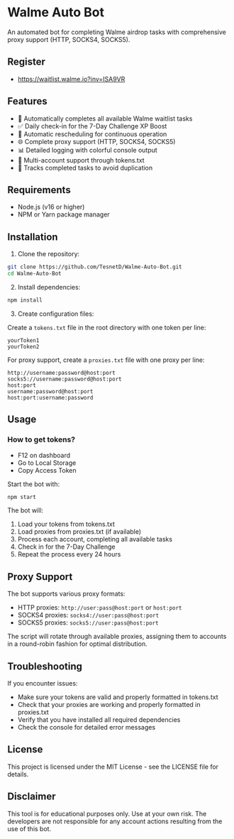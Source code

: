# Walme Auto Bot

An automated bot for completing Walme airdrop tasks with comprehensive proxy support (HTTP, SOCKS4, SOCKS5).

## Register

- https://waitlist.walme.io?inv=ISA9VR

## Features

- 🚀 Automatically completes all available Walme waitlist tasks
- ✅ Daily check-in for the 7-Day Challenge XP Boost
- 🔄 Automatic rescheduling for continuous operation 
- 🌐 Complete proxy support (HTTP, SOCKS4, SOCKS5)
- 📊 Detailed logging with colorful console output
- 👥 Multi-account support through tokens.txt
- 🔄 Tracks completed tasks to avoid duplication

## Requirements

- Node.js (v16 or higher)
- NPM or Yarn package manager

## Installation

1. Clone the repository:
```bash
git clone https://github.com/TesnetD/Walme-Auto-Bot.git
cd Walme-Auto-Bot
```

2. Install dependencies:
```bash
npm install
```

3. Create configuration files:

Create a `tokens.txt` file in the root directory with one token per line:
```
yourToken1
yourToken2
```

For proxy support, create a `proxies.txt` file with one proxy per line:
```
http://username:password@host:port
socks5://username:password@host:port
host:port
username:password@host:port
host:port:username:password
```

## Usage

### How to get tokens?
- F12 on dashboard
- Go to Local Storage
- Copy Access Token

Start the bot with:
```bash
npm start
```

The bot will:
1. Load your tokens from tokens.txt
2. Load proxies from proxies.txt (if available)
3. Process each account, completing all available tasks
4. Check in for the 7-Day Challenge
5. Repeat the process every 24 hours

## Proxy Support

The bot supports various proxy formats:

- HTTP proxies: `http://user:pass@host:port` or `host:port`
- SOCKS4 proxies: `socks4://user:pass@host:port`
- SOCKS5 proxies: `socks5://user:pass@host:port`

The script will rotate through available proxies, assigning them to accounts in a round-robin fashion for optimal distribution.

## Troubleshooting

If you encounter issues:

- Make sure your tokens are valid and properly formatted in tokens.txt
- Check that your proxies are working and properly formatted in proxies.txt
- Verify that you have installed all required dependencies
- Check the console for detailed error messages

## License

This project is licensed under the MIT License - see the LICENSE file for details.

## Disclaimer

This tool is for educational purposes only. Use at your own risk. The developers are not responsible for any account actions resulting from the use of this bot.


